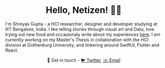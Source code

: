 <h1 align="center">Hello, Netizen! 👋🏾</h1>

<!--
**GLaDO8/GLaDO8** is a ✨ _special_ ✨ repository because its `README.md` (this file) appears on your GitHub profile.
-->



I'm Shreyas Gupta - a HCI researcher, designer and developer studying at IIIT Bangalore, India. I like telling stories through visual art and Data, love trying out new food and occasionaly write about my experiences [here](https://shreyas.design). I am currently working on my Master's Thesis in collaboration with the HCI division at Gothenburg University, and tinkering around SwiftUI, Flutter and React. 


<p align="center">💫 Get in touch - <span><a href="https://twitter.com/awwmaaigawwd">🐦 Twitter</a></span>, <a href="shreyas.gupta@iiitb.org"> ✉️ Email </a></span></p>
